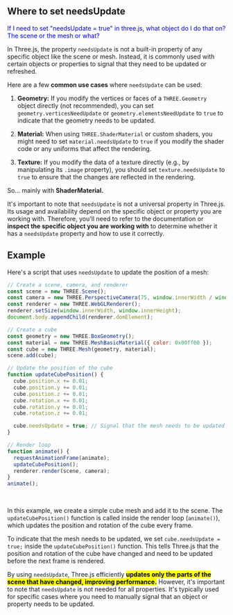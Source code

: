 ## Where to set needsUpdate

<span style="color:#0000dd;">If I need to set "needsUpdate = true" in three.js, what object do I do that on?  The scene or the mesh or what?</span>

In Three.js, the property `needsUpdate` is not a built-in property of any specific object like the scene or mesh. Instead, it is commonly used with certain objects or properties to signal that they need to be updated or refreshed.

Here are a few **common use cases** where `needsUpdate` can be used:

1. **Geometry:** If you modify the vertices or faces of a `THREE.Geometry` object directly (not recommended), you can set `geometry.verticesNeedUpdate` or `geometry.elementsNeedUpdate` to `true` to indicate that the geometry needs to be updated.

2. **Material:** When using `THREE.ShaderMaterial` or custom shaders, you might need to set `material.needsUpdate` to `true` if you modify the shader code or any uniforms that affect the rendering.

3. **Texture:** If you modify the data of a texture directly (e.g., by manipulating its `.image` property), you should set `texture.needsUpdate` to `true` to ensure that the changes are reflected in the rendering.

So... mainly with **ShaderMaterial.**

It's important to note that `needsUpdate` is not a universal property in Three.js. Its usage and availability depend on the specific object or property you are working with. Therefore, you'll need to refer to the documentation or **inspect the specific object you are working with** to determine whether it has a `needsUpdate` property and how to use it correctly.

## Example

Here's a script that uses `needsUpdate` to update the position of a mesh:

```javascript
// Create a scene, camera, and renderer
const scene = new THREE.Scene();
const camera = new THREE.PerspectiveCamera(75, window.innerWidth / window.innerHeight, 0.1, 1000);
const renderer = new THREE.WebGLRenderer();
renderer.setSize(window.innerWidth, window.innerHeight);
document.body.appendChild(renderer.domElement);

// Create a cube
const geometry = new THREE.BoxGeometry();
const material = new THREE.MeshBasicMaterial({ color: 0x00ff00 });
const cube = new THREE.Mesh(geometry, material);
scene.add(cube);

// Update the position of the cube
function updateCubePosition() {
  cube.position.x += 0.01;
  cube.position.y += 0.01;
  cube.position.z += 0.01;
  cube.rotation.x += 0.01;
  cube.rotation.y += 0.01;
  cube.rotation.z += 0.01;

  cube.needsUpdate = true; // Signal that the mesh needs to be updated
}

// Render loop
function animate() {
  requestAnimationFrame(animate);
  updateCubePosition();
  renderer.render(scene, camera);
}
animate();
```

<br>

In this example, we create a simple cube mesh and add it to the scene. The `updateCubePosition()` function is called inside the render loop (`animate()`), which updates the position and rotation of the cube every frame.

To indicate that the mesh needs to be updated, we set `cube.needsUpdate = true;` inside the `updateCubePosition()` function. This tells Three.js that the position and rotation of the cube have changed and need to be updated before the next frame is rendered.

By using `needsUpdate`, Three.js efficiently <mark>**updates only the parts of the scene that have changed, improving performance.**</mark> However, it's important to note that `needsUpdate` is not needed for all properties. It's typically used for specific cases where you need to manually signal that an object or property needs to be updated.

<br>

